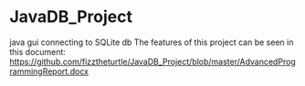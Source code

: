 # JavaDB_Project
java gui connecting to SQLite db 
The features of this project can be seen in this document:
https://github.com/fizztheturtle/JavaDB_Project/blob/master/AdvancedProgrammingReport.docx
